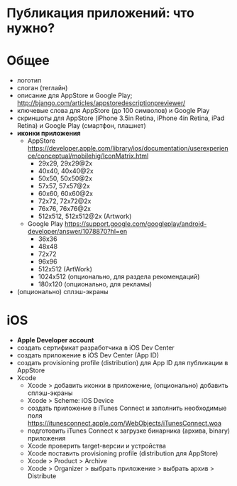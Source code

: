Публикация приложений: что нужно?
============

# Общее

* логотип
* слоган (теглайн)
* описание для AppStore и Google Play; http://bjango.com/articles/appstoredescriptionpreviewer/
* ключевые слова для AppStore (до 100 символов) и Google Play
* скриншоты для AppStore (iPhone 3.5in Retina, iPhone 4in Retina, iPad Retina) и Google Play (смартфон, плашнет)
* __иконки приложения__
  - AppStore https://developer.apple.com/library/ios/documentation/userexperience/conceptual/mobilehig/IconMatrix.html
    - 29x29, 29x29@2x
    - 40x40, 40x40@2x
    - 50x50, 50x50@2x
    - 57x57, 57x57@2x
    - 60x60, 60x60@2x
    - 72x72, 72x72@2x
    - 76x76, 76x76@2x
    - 512x512, 512x512@2x (Artwork)
  - Google Play https://support.google.com/googleplay/android-developer/answer/1078870?hl=en
    - 36x36
    - 48x48
    - 72x72
    - 96x96
    - 512x512 (ArtWork)
    - 1024x512 (опционально, для раздела рекомендаций)
    - 180х120 (опционально, для рекламы)
* (опционально) сплэш-экраны



# iOS

* __Apple Developer account__
* создать сертификат разработчика в iOS Dev Center
* создать приложение в iOS Dev Center (App ID)
* создать provisioning profile (distribution) для App ID для публикации в AppStore
* Xcode
  * Xcode > добавить иконки в приложение, (опционально) добавить сплэш-экраны
  * Xcode > Scheme: iOS Device
  * создать приложение в iTunes Connect и заполнить необходимые поля https://itunesconnect.apple.com/WebObjects/iTunesConnect.woa
  * подготовить iTunes Connect к загрузке бинарника (архива, binary) приложения
  * Xcode проверить target-версии и устройства
  * Xcode поставить provisioning profile (distribution для AppStore)
  * Xcode > Product > Archive
  * Xcode > Organizer > выбрать приложение > выбрать архив > Distribute
